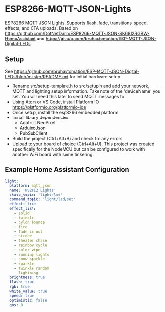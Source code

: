# ESP8266-MQTT-JSON-Lights
ESP8266 MQTT JSON Lights. Supports flash, fade, transitions, speed, effects, and OTA uploads. Based on https://github.com/DotNetDann/ESP8266-MQTT-JSON-SK6812RGBW-HomeAssistant and https://github.com/bruhautomation/ESP-MQTT-JSON-Digital-LEDs

## Setup
See https://github.com/bruhautomation/ESP-MQTT-JSON-Digital-LEDs/blob/master/README.md for initial hardware setup.

- Rename src/setup-template.h to src/setup.h and add your network, MQTT and lighting setup information. Take note of the 'deviceName' you set. You will need this later to send MQTT messages to
- Using Atom or VS Code, install Platform IO https://platformio.org/platformio-ide
- Once setup, install the esp8266 embedded platform
- Install library dependencies:
    - Adafruit NeoPixel
    - ArduinoJson
    - PubSubClient
- Build the project (Ctrl+Alt+B) and check for any errors
- Upload to your board of choice (Ctrl+Alt+U). This project was created specifically for the NodeMCU but can be configured to work with another WiFi board with some tinkering.

## Example Home Assistant Configuration
```yaml
light:
  platform: mqtt_json
  name: 'WS2812 Lights'
  state_topic: 'light/led'
  command_topic: 'light/led/set'
  effect: true
  effect_list:
    - solid
    - twinkle
    - cylon bounce
    - fire
    - fade in out
    - strobe
    - theater chase
    - rainbow cycle
    - color wipe
    - running lights
    - snow sparkle
    - sparkle
    - twinkle random
    - lightning
  brightness: true
  flash: true
  rgb: true
  white_value: true
  speed: true
  optimistic: false
  qos: 0
```
